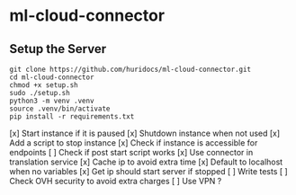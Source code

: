 # ml-cloud-connector

<h2>Setup the Server</h2>

```
git clone https://github.com/huridocs/ml-cloud-connector.git
cd ml-cloud-connector
chmod +x setup.sh
sudo ./setup.sh
python3 -m venv .venv
source .venv/bin/activate
pip install -r requirements.txt
```



[x] Start instance if it is paused
[x] Shutdown instance when not used
    [x] Add a script to stop instance
[x] Check if instance is accessible for endpoints
[ ] Check if post start script works
[x] Use connector in translation service
    [x] Cache ip to avoid extra time
    [x] Default to localhost when no variables
    [x] Get ip should start server if stopped
    [ ] Write tests
[ ] Check OVH security to avoid extra charges
    [ ] Use VPN ? 

